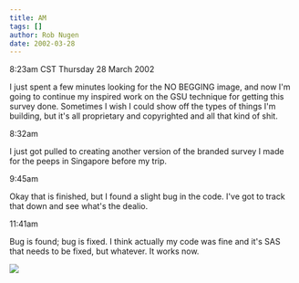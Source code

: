 ```yaml
---
title: AM
tags: []
author: Rob Nugen
date: 2002-03-28
---
```


<title></title>
<p class=date>8:23am CST Thursday 28 March 2002</p>

<p>I just spent a few minutes looking for the NO BEGGING image, and
now I'm going to continue my inspired work on the GSU technique for
getting this survey done.  Sometimes I wish I could show off the types
of things I'm building, but it's all proprietary and copyrighted and
all that kind of shit.</p>

<p class=date>8:32am</p>

<p>I just got pulled to creating another version of the branded survey
I made for the peeps in Singapore before my trip.</p>

<p class=date>9:45am</p>

<p>Okay that is finished, but I found a slight bug in the code.  I've
got to track that down and see what's the dealio.</p>

<p class=date>11:41am</p>

<p>Bug is found; bug is fixed.  I think actually my code was fine and
it's SAS that needs to be fixed, but whatever.  It works now.</p>

<p><img src='/images/rob/wL-ROB.gif'/></p>

